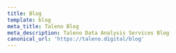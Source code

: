```yaml
---
title: Blog
template: blog
meta_title: Taleno Blog
meta_description: Taleno Data Analysis Services Blog
canonical_url: 'https://taleno.digital/blog'
---
```

